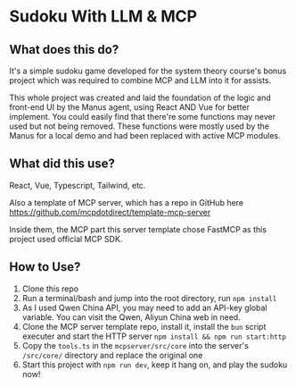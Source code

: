 # Sudoku With LLM & MCP
## What does this do?

It's a simple sudoku game developed for the system theory course's bonus project which was required to combine MCP and LLM into it for assists.

This whole project was created and laid the foundation of the logic and front-end UI by the Manus agent, using React AND Vue for better implement. You could easily find that there're some functions may never used but not being removed. These functions were mostly used by the Manus for a local demo and had been replaced with active MCP modules.

## What did this use?

React, Vue, Typescript, Tailwind, etc.

Also a template of MCP server, which has a repo in GitHub here https://github.com/mcpdotdirect/template-mcp-server

Inside them, the MCP part this server template chose FastMCP as this project used official MCP SDK.

## How to Use?

1. Clone this repo
2. Run a terminal/bash and jump into the root directory, run `npm install`
3. As I used Qwen China API, you may need to add an API-key global variable. You can visit the Qwen, Aliyun China web in need.
4. Clone the MCP server template repo, install it, install the `bun` script executer and start the HTTP server `npm install && npm run start:http`
5. Copy the `tools.ts` in the `mcpserver/src/core` into the server's `/src/core/` directory and replace the original one
6. Start this project with `npm run dev`, keep it hang on, and play the sudoku now!
